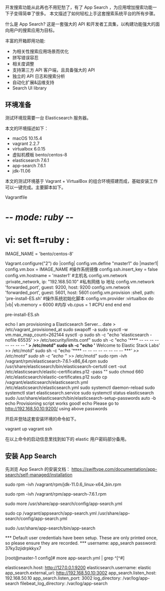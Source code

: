 开发搜索功能从此再也不用犯愁了，有了 App Search ，为应用增加搜索功能一下子变得简单了很多。
本文描述了如何轻松上手这套搜索系统平台的所有步骤。

什么是 App Search? 这是一套强大的 API 和开发者工具集，以构建功能强大的面向用户的搜索应用为目标。

丰富的开箱即用功能:

* 为相关性搜索应用场景而优化
* 拼写错误容忍
* 相关度调整
* 支持第三方 API 客户端，且具备强大的 API
* 独立的 API 日志和搜索分析
* 自动化扩展&运维支持
* Search UI library


## 环境准备

测试环境现需要一台 Elasticsearch 服务器。

本文的环境描述如下：

* macOS 10.15.4
* vagrant 2.2.7
* virtualbox 6.0.15
* 虚拟机模板 bento/centos-8
* elasticsearch 7.6.1
* app-search 7.6.1
* jdk-11.06

本文的测试环境基于 Vagrant + VirtualBox 的组合环境搭建而成，基础安装工作可以一键完成。主要脚本如下。

Vagrantfile

# -*- mode: ruby -*-
# vi: set ft=ruby :
IMAGE_NAME = 'bento/centos-8'

Vagrant.configure("2") do |config|
  config.vm.define "master1" do |master1|
    config.vm.box = IMAGE_NAME    #操作系统镜像
    config.ssh.insert_key = false
    config.vm.hostname = 'master1'  #主机名
    config.vm.network :private_network, ip: "192.168.50.10"  #私有网络 Ip 地址
    config.vm.network 'forwarded_port', guest: 9200, host: 9200
    config.vm.network 'forwarded_port', guest: 5601, host: 5601
    config.vm.provision :shell, path: 'pre-install-ES.sh' #操作系统初始化脚本
    config.vm.provider :virtualbox do |vb|
      vb.memory = 6000 #内存
      vb.cpus = 1 #CPU
    end
  end
end

pre-install-ES.sh

echo I am provisioning a Elasticsearch Server...
date > /etc/vagrant_provisioned_at
sudo swapoff -a
sudo sysctl -w vm.max_map_count=262144
sysctl -p
sudo sh -c "echo 'elasticsearch  -  nofile  65535' >> /etc/security/limits.conf"
sudo sh -c "echo '**** --  --  --  --  --  --  --  -- ****' > /etc/motd"
sudo sh -c "echo '**** Welcome to Elastic Stack Labs' >> /etc/motd"
sudo sh -c "echo '**** --  --  --  --  --  --  --  -- ****' >> /etc/motd"
sudo sh -c "echo '*' >> /etc/motd"
sudo rpm -ivh /vagrant/rpm/elasticsearch-7.6.1-x86_64.rpm 
sudo /usr/share/elasticsearch/bin/elasticsearch-certutil cert -out /etc/elasticsearch/elastic-certificates.p12 -pass ""
sudo chmod 660 /etc/elasticsearch/elastic-certificates.p12
sudo cp /vagrant/elasticsearch/elasticsearch.yml /etc/elasticsearch/elasticsearch.yml
sudo systemctl daemon-reload
sudo systemctl start elasticsearch.service
sudo systemctl status elasticsearch
sudo /usr/share/elasticsearch/bin/elasticsearch-setup-passwords auto -b
echo Provisioning script works good!
echo Please go to http://192.168.50.10:9200/  using above passwords

开启并登陆这套安装环境的命令如下。

vagrant up
vagrant ssh

在以上命令的启动信息里找到如下的 elastic 用户密码部分备用。



## 安装 App Search 

先浏览 App Search 的安装文档： https://swiftype.com/documentation/app-search/self-managed/installation

sudo rpm -ivh /vagrant/rpm/jdk-11.0.6_linux-x64_bin.rpm

sudo rpm -ivh /vagrant/rpm/app-search-7.6.1.rpm 

sudo more /usr/share/app-search/config/app-search.yml 

sudo cp /vagrant/appsearch/app-search.yml /usr/share/app-search/config/app-search.yml

sudo /usr/share/app-search/bin/app-search


*** Default user credentials have been setup. These are only printed once, so please ensure they are recorded. ***
      username: app_search
      password: 37ky3zjidrpkkyx7



[root@master-1 config]# more app-search.yml | grep ^[^#]

elasticsearch.host: http://127.0.0.1:9200
elasticsearch.username: elastic
app_search.external_url: http://192.168.50.10:3002
app_search.listen_host: 192.168.50.10
app_search.listen_port: 3002
log_directory: /var/log/app-search
filebeat_log_directory: /var/log/app-search
